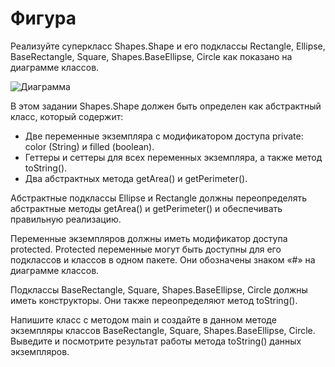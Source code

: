 # Фигура

Реализуйте суперкласс Shapes.Shape и его подклассы Rectangle, Ellipse, BaseRectangle, Square, Shapes.BaseEllipse, Circle как показано на диаграмме классов.
 
![Диаграмма](/diagram.png)

В этом задании Shapes.Shape должен быть определен как абстрактный класс, который содержит:
*	Две переменные экземпляра с модификатором доступа private: color (String) и filled (boolean).
*	Геттеры и сеттеры для всех переменных экземпляра, а также метод toString().
*	Два абстрактных метода getArea() и getPerimeter().

Абстрактные подклассы Ellipse и Rectangle должны переопределять абстрактные методы getArea() и getPerimeter() и обеспечивать правильную реализацию. 

Переменные экземпляров должны иметь модификатор доступа protected. Protected переменные могут быть доступны для его подклассов и классов в одном пакете. Они обозначены знаком «#» на диаграмме классов.

Подклассы BaseRectangle, Square, Shapes.BaseEllipse, Circle должны иметь конструкторы. Они также переопределяют метод toString().

Напишите класс c методом main и создайте в данном методе экземпляры классов BaseRectangle, Square, Shapes.BaseEllipse, Circle. Выведите и посмотрите результат работы метода toString() данных экземпляров.
